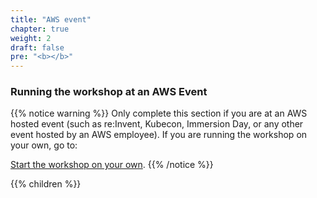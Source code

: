 ```yaml
---
title: "AWS event"
chapter: true
weight: 2
draft: false
pre: "<b></b>"
---
```


### Running the workshop at an AWS Event

{{% notice warning %}}
Only complete this section if you are at an AWS hosted event (such as re:Invent,
Kubecon, Immersion Day, or any other event hosted by an AWS employee). If you are running the workshop on your own, go to:

[Start the workshop on your own](/getting_started/self_paced.html).
{{% /notice %}}

{{% children %}}

